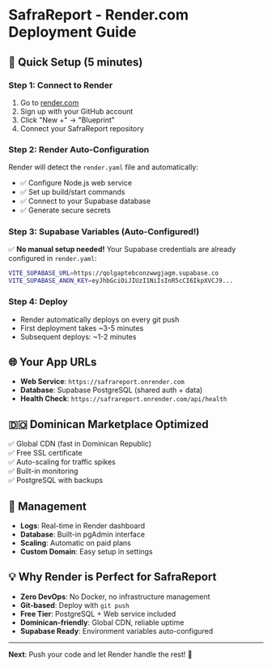 # SafraReport - Render.com Deployment Guide

## 🚀 Quick Setup (5 minutes)

### Step 1: Connect to Render
1. Go to [render.com](https://render.com)
2. Sign up with your GitHub account
3. Click "New +" → "Blueprint"
4. Connect your SafraReport repository

### Step 2: Render Auto-Configuration
Render will detect the `render.yaml` file and automatically:
- ✅ Configure Node.js web service  
- ✅ Set up build/start commands
- ✅ Connect to your Supabase database
- ✅ Generate secure secrets

### Step 3: Supabase Variables (Auto-Configured!)
✅ **No manual setup needed!** Your Supabase credentials are already configured in `render.yaml`:

```bash
VITE_SUPABASE_URL=https://qolgaptebconzwwgjagm.supabase.co
VITE_SUPABASE_ANON_KEY=eyJhbGciOiJIUzI1NiIsInR5cCI6IkpXVCJ9...
```

### Step 4: Deploy
- Render automatically deploys on every git push
- First deployment takes ~3-5 minutes
- Subsequent deploys: ~1-2 minutes

## 🌐 Your App URLs
- **Web Service**: `https://safrareport.onrender.com`
- **Database**: Supabase PostgreSQL (shared auth + data)
- **Health Check**: `https://safrareport.onrender.com/api/health`

## 🇩🇴 Dominican Marketplace Optimized
✅ Global CDN (fast in Dominican Republic)  
✅ Free SSL certificate  
✅ Auto-scaling for traffic spikes  
✅ Built-in monitoring  
✅ PostgreSQL with backups  

## 🔧 Management
- **Logs**: Real-time in Render dashboard
- **Database**: Built-in pgAdmin interface
- **Scaling**: Automatic on paid plans
- **Custom Domain**: Easy setup in settings

## 💡 Why Render is Perfect for SafraReport
- **Zero DevOps**: No Docker, no infrastructure management
- **Git-based**: Deploy with `git push`
- **Free Tier**: PostgreSQL + Web service included
- **Dominican-friendly**: Global CDN, reliable uptime
- **Supabase Ready**: Environment variables auto-configured

---

**Next**: Push your code and let Render handle the rest! 🎉